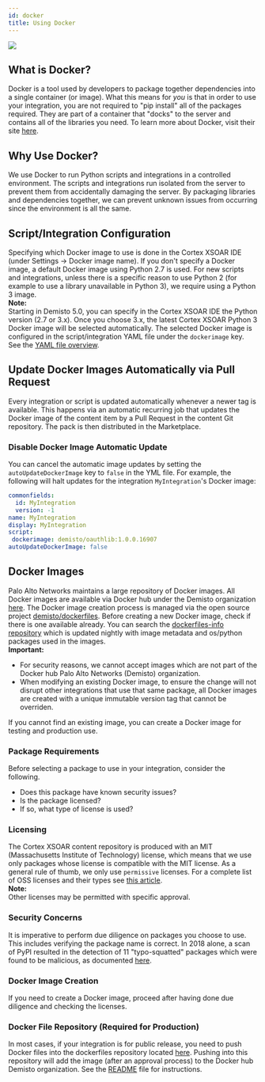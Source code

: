 ```yaml
---
id: docker
title: Using Docker
---
```

![](/doc_imgs/integrations/docker-for-beginners.png)
## What is Docker?
Docker is a tool used by developers to package together dependencies into a single container (or image). What this means for *you* is that in order to use your integration, you are not required to "pip install" all of the packages required. They are part of a container that "docks" to the server and contains all of the libraries you need. To learn more about Docker, visit their site [here](https://docs.docker.com/).
## Why Use Docker?
We use Docker to run Python scripts and integrations in a controlled environment. The scripts and integrations run isolated from the server to prevent them from accidentally damaging the server. By packaging libraries and dependencies together, we can prevent unknown issues from occurring since the environment is all the same.
## Script/Integration Configuration
Specifying which Docker image to use is done in the Cortex XSOAR IDE (under Settings -> Docker image name). If you don't specify a Docker image, a default Docker image using Python 2.7 is used. For new scripts and integrations, unless there is a specific reason to use Python 2 (for example to use a library unavailable in Python 3), we require using a Python 3 image.  
**Note:**  
Starting in Demisto 5.0, you can specify in the Cortex XSOAR IDE the Python version (2.7 or 3.x). Once you choose 3.x, the latest Cortex XSOAR Python 3 Docker image will be selected automatically.
The selected Docker image is configured in the script/integration YAML file under the `dockerimage` key. See the [YAML file overview](yaml-file).
## Update Docker Images Automatically via Pull Request
Every integration or script is updated automatically whenever a newer tag is available.
This happens via an automatic recurring job that updates the Docker image of the content item by a Pull Request in the content Git repository.
The pack is then distributed in the Marketplace.
### Disable Docker Image Automatic Update
You can cancel the automatic image updates by setting the `autoUpdateDockerImage` key to `false` in the YML file.
For example, the following will halt updates for the integration `MyIntegration`'s Docker image:
```yml
commonfields:
  id: MyIntegration
  version: -1
name: MyIntegration
display: MyIntegration
script:
 dockerimage: demisto/oauthlib:1.0.0.16907
autoUpdateDockerImage: false
```
## Docker Images
Palo Alto Networks maintains a large repository of Docker images. All Docker images are available via Docker hub under the Demisto organization [here](https://hub.docker.com/u/demisto/). The Docker image creation process is managed via the open source project [demisto/dockerfiles](https://github.com/demisto/dockerfiles). Before creating a new Docker image, check if there is one available already. You can search the [dockerfiles-info repository](https://github.com/demisto/dockerfiles-info/blob/master/README.md) which is updated nightly with image metadata and os/python packages used in the images.  
**Important:**  
- For security reasons, we cannot accept images which are not part of the Docker hub Palo Alto Networks (Demisto) organization.
- When modifying an existing Docker image, to ensure the change will not disrupt other integrations that use that same package, all Docker images are created with a unique immutable version tag that cannot be overriden.
  
If you cannot find an existing image, you can create a Docker image for testing and production use.
### Package Requirements
Before selecting a package to use in your integration, consider the following.
* Does this package have known security issues?
* Is the package licensed?
* If so, what type of license is used?
### Licensing
The Cortex XSOAR content repository is produced with an MIT (Massachusetts Institute of Technology) license, which means that we use only packages whose license is compatible with the MIT license. As a general rule of thumb, we only use `permissive` licenses. For a complete list of OSS licenses and their types see [this article]( https://en.wikipedia.org/wiki/Comparison_of_free_and_open-source_software_licenses).  
**Note:**    
Other licenses may be permitted with specific approval.
### Security Concerns
It is imperative to perform due diligence on packages you choose to use. This includes verifying the package name is correct. In 2018 alone, a scan of PyPI resulted in the detection of 11 "typo-squatted" packages which were found to be malicious, as documented [here](https://medium.com/@bertusk/detecting-cyber-attacks-in-the-python-package-index-pypi-61ab2b585c67).
### Docker Image Creation
If you need to create a Docker image, proceed after having done due diligence and checking the licenses.
### Docker File Repository (Required for Production)
In most cases, if your integration is for public release, you need to push Docker files into the dockerfiles repository located [here](https://github.com/demisto/dockerfiles). Pushing into this repository will add the image (after an approval process) to the Docker hub Demisto organization. See the [README](https://github.com/demisto/dockerfiles/blob/master/README.md) file for instructions.  
```
